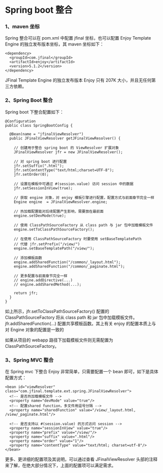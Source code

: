 # Spring boot 整合

### 1、maven 坐标

Spring 整合可以在 pom.xml 中配置 jfinal 坐标，也可以配置 Enjoy Template Engine 的独立发布版本坐标，其 maven 坐标如下：

```
<dependency>
  <groupId>com.jfinal</groupId>
  <artifactId>enjoy</artifactId>
  <version>5.1.2</version>
</dependency>
```

JFinal Template Engine 的独立发布版本 Enjoy 只有 207K 大小，并且无任何第三方依赖。

### 2、Spring Boot 整合

Spring boot 下整合配置如下：

```
@Configuration
public class SpringBootConfig {

  @Bean(name = "jfinalViewResolver")
  public JFinalViewResolver getJFinalViewResolver() {

    // 创建用于整合 spring boot 的 ViewResolver 扩展对象
    JFinalViewResolver jfr = new JFinalViewResolver();

    // 对 spring boot 进行配置
    jfr.setSuffix(".html");
    jfr.setContentType("text/html;charset=UTF-8");
    jfr.setOrder(0);

    // 设置在模板中可通过 #(session.value) 访问 session 中的数据
    jfr.setSessionInView(true);

    // 获取 engine 对象，对 enjoy 模板引擎进行配置，配置方式与前面章节完全一样
    Engine engine  = JFinalViewResolver.engine;

    // 热加载配置能对后续配置产生影响，需要放在最前面
    engine.setDevMode(true);

    // 使用 ClassPathSourceFactory 从 class path 与 jar 包中加载模板文件
    engine.setToClassPathSourceFactory();

    // 在使用 ClassPathSourceFactory 时要使用 setBaseTemplatePath
    // 代替 jfr.setPrefix("/view/")
    engine.setBaseTemplatePath("/view/");

    // 添加模板函数
    engine.addSharedFunction("/common/_layout.html");
    engine.addSharedFunction("/common/_paginate.html");

    // 更多配置与前面章节完全一样
    // engine.addDirective(...)
    // engine.addSharedMethod(...);

    return jfr;
  }
}
```

如上所示，jfr.setToClassPathSourceFactory() 配置的 ClassPathSourceFactory 将从 class path 和 jar 包中加载模板文件。jfr.addSharedFunction(...) 配置共享模板函数。其上有关 enjoy 的配置本质上与对 Engine 对象的配置是一致的

如果从项目的 webapp 路径下加载模板文件则无需配置为 ClassPathSourceFactory。

### 3、Spring MVC 整合

在 Spring mvc 下整合 Enjoy 非常简单，只需要配置一个 bean 即可，如下是具体配置方式：

```
<bean id="viewResolver" class="com.jfinal.template.ext.spring.JFinalViewResolver">
  <!-- 是否热加载模板文件 -->
  <property name="devMode" value="true"/>
  <!-- 配置shared function，多文件用逗号分隔 -->
  <property name="sharedFunction" value="/view/_layout.html, /view/_paginate.html"/>

  <!-- 是否支持以 #(session.value) 的方式访问 session -->
  <property name="sessionInView" value="true"/>
  <property name="prefix" value="/view/"/>
  <property name="suffix" value=".html"/>
  <property name="order" value="1"/>
  <property name="contentType" value="text/html; charset=utf-8"/>
</bean>
```

更多、更详细的配置项及其说明，可以通过查看 JFinalViewResolver 头部的注释来了解，在绝大部分情况下，上面的配置项可以满足需求。
